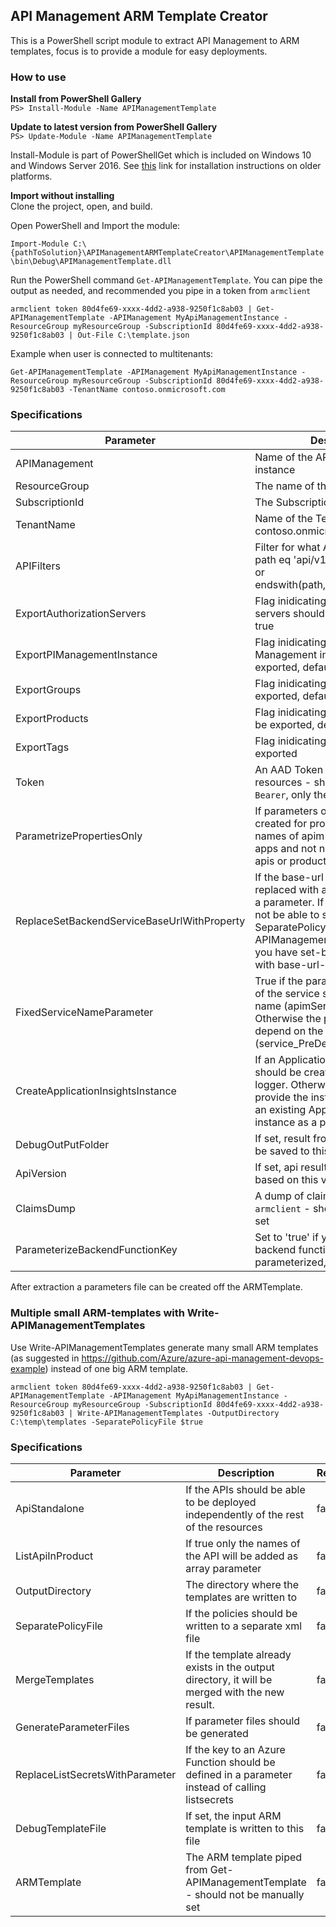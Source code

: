 ## API Management ARM Template Creator

This is a PowerShell script module to extract API Management to ARM templates, focus is to provide a module for easy deployments.  

### How to use
**Install from PowerShell Gallery**  
`PS> Install-Module -Name APIManagementTemplate`

**Update to latest version from PowerShell Gallery**  
`PS> Update-Module -Name APIManagementTemplate`

Install-Module is part of PowerShellGet which is included on Windows 10 and Windows Server 2016. See [this](https://docs.microsoft.com/en-us/powershell/gallery/installing-psget) link for installation instructions on older platforms.

**Import without installing**  
Clone the project, open, and build.

Open PowerShell and Import the module:

`Import-Module C:\{pathToSolution}\APIManagementARMTemplateCreator\APIManagementTemplate\bin\Debug\APIManagementTemplate.dll`

Run the PowerShell command `Get-APIManagementTemplate`.  You can pipe the output as needed, and recommended you pipe in a token from `armclient`

`armclient token 80d4fe69-xxxx-4dd2-a938-9250f1c8ab03 | Get-APIManagementTemplate -APIManagement MyApiManagementInstance -ResourceGroup myResourceGroup -SubscriptionId 80d4fe69-xxxx-4dd2-a938-9250f1c8ab03 | Out-File C:\template.json`

Example when user is connected to multitenants:

`Get-APIManagementTemplate -APIManagement MyApiManagementInstance -ResourceGroup myResourceGroup -SubscriptionId 80d4fe69-xxxx-4dd2-a938-9250f1c8ab03 -TenantName contoso.onmicrosoft.com`

### Specifications

| Parameter | Description | Required |
| --------- | ---------- | -------|
| APIManagement | Name of the API Management instance| true |
| ResourceGroup | The name of the Resource Group | true |
| SubscriptionId | The Subscription id (guid)| true |
| TenantName | Name of the Tenant i.e. contoso.onmicrosoft.com | false |
| APIFilters | Filter for what API's to exort i.e: path eq 'api/v1/currencyconverter' or endswith(path,'currencyconverter') | false
| ExportAuthorizationServers | Flag inidicating if Authorization servers should be exported, default true | false
| ExportPIManagementInstance | Flag inidicating if the API Management instance should be exported, default true | false
| ExportGroups | Flag inidicating if Groups should be exported, default true | false
| ExportProducts | Flag inidicating if Products should be exported, default true | false
| ExportTags | Flag inidicating if Tags should be exported | false
| Token | An AAD Token to access the resources - should not include `Bearer`, only the token | false |
| ParametrizePropertiesOnly | If parameters only should be created for properties such as names of apim services or logic apps and not names of groups, apis or products | false |
| ReplaceSetBackendServiceBaseUrlWithProperty | If the base-url of <set-backend-service> with should be replaced with a property instead of a parameter. If this is false you will not be able to set SeparatePolicyFile=true for Write-APIManagementTemplates when you have set-backend-service with base-url-attribute in a policy | false |
| FixedServiceNameParameter | True if the parameter for the name of the service should have a fixed name (apimServiceName). Otherwise the parameter name will depend on the name of the service (service_PreDemoTest_name)| false |
| CreateApplicationInsightsInstance | If an Application Insights instance should be created when used by a logger. Otherwise you need to provide the instrumentation key of an existing Application Insights instance as a parameter| false |
| DebugOutPutFolder | If set, result from rest interface will be saved to this folder | false |
| ApiVersion | If set, api result will be filtered based on this value i.e: v2 | false |
| ClaimsDump | A dump of claims piped in from `armclient` - should not be manually set | false |
| ParameterizeBackendFunctionKey | Set to 'true' if you want the backend function key to be parameterized, default false. | false |

After extraction a parameters file can be created off the ARMTemplate.

### Multiple small ARM-templates with Write-APIManagementTemplates
Use Write-APIManagementTemplates generate many small ARM templates (as suggested in https://github.com/Azure/azure-api-management-devops-example) instead of one big ARM template.

`armclient token 80d4fe69-xxxx-4dd2-a938-9250f1c8ab03 | Get-APIManagementTemplate -APIManagement MyApiManagementInstance -ResourceGroup myResourceGroup -SubscriptionId 80d4fe69-xxxx-4dd2-a938-9250f1c8ab03 | Write-APIManagementTemplates -OutputDirectory C:\temp\templates -SeparatePolicyFile $true`

### Specifications

| Parameter | Description | Required | Default | 
| --------- | ---------- | -------| --- |
| ApiStandalone | If the APIs should be able to be deployed independently of the rest of the resources | false | true | 
| ListApiInProduct | If true only the names of the API will be added as array parameter | false | false |
| OutputDirectory | The directory where the templates are written to | false | . | 
| SeparatePolicyFile | If the policies should be written to a separate xml file | false | false | 
| MergeTemplates | If the template already exists in the output directory, it will be merged with the new result. | false | false | 
| GenerateParameterFiles | If parameter files should be generated | false | false | 
| ReplaceListSecretsWithParameter | If the key to an Azure Function should be defined in a parameter instead of calling listsecrets | false | false |
| DebugTemplateFile | If set, the input ARM template is written to this file | false | |
| ARMTemplate | The ARM template piped from Get-APIManagementTemplate - should not be manually set | false | |
